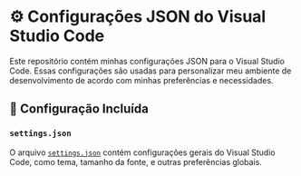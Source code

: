 # ⚙ Configurações JSON do Visual Studio Code

Este repositório contém minhas configurações JSON para o Visual Studio Code. Essas configurações são usadas para personalizar meu ambiente de desenvolvimento de acordo com minhas preferências e necessidades.

## 🔧 Configuração Incluída

### `settings.json`

O arquivo [`settings.json`](settings.json) contém configurações gerais do Visual Studio Code, como tema, tamanho da fonte, e outras preferências globais.
